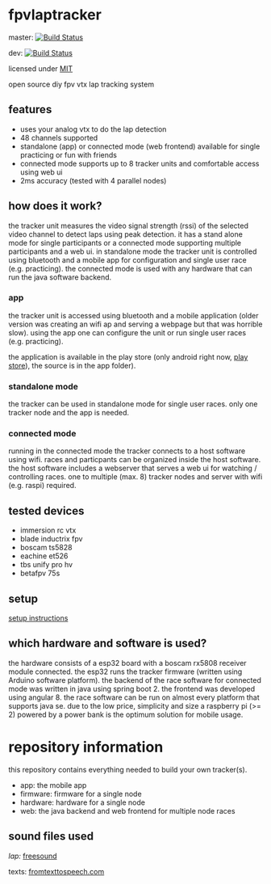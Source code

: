 # fpvlaptracker

master: [![Build Status](https://travis-ci.org/warhog/fpvlaptracker.svg?branch=master)](https://travis-ci.org/warhog/fpvlaptracker)

dev: [![Build Status](https://travis-ci.org/warhog/fpvlaptracker.svg?branch=dev)](https://travis-ci.org/warhog/fpvlaptracker)

licensed under [MIT](LICENSE.md)


open source diy fpv vtx lap tracking system


## features
- uses your analog vtx to do the lap detection
- 48 channels supported
- standalone (app) or connected mode (web frontend) available for single practicing or fun with friends
- connected mode supports up to 8 tracker units and comfortable access using web ui
- 2ms accuracy (tested with 4 parallel nodes)

## how does it work?
the tracker unit measures the video signal strength (rssi) of the selected video channel to detect laps using peak detection. it has a stand alone mode for single participants or a connected mode supporting multiple participants and a web ui. in standalone mode the tracker unit is controlled using bluetooth and a mobile app for configuration and single user race (e.g. practicing). the connected mode is used with any hardware that can run the java software backend.

### app
the tracker unit is accessed using bluetooth and a mobile application (older version was creating an wifi ap and serving a webpage but that was horrible slow). using the app one can configure the unit or run single user races (e.g. practicing).

the application is available in the play store (only android right now, [play store](https://play.google.com/store/apps/details?id=de.warhog.fpvlaptracker)), the source is in the app folder).

### standalone mode
the tracker can be used in standalone mode for single user races. only one tracker node and the app is needed.

### connected mode
running in the connected mode the tracker connects to a host software using wifi. races and particpants can be organized inside the host software. the host software includes a webserver that serves a web ui for watching / controlling races. one to multiple (max. 8) tracker nodes and server with wifi (e.g. raspi) required.

## tested devices
* immersion rc vtx
* blade inductrix fpv
* boscam ts5828
* eachine et526
* tbs unify pro hv
* betafpv 75s

## setup
[setup instructions](docs/setup.md)
    
## which hardware and software is used?
the hardware consists of a esp32 board with a boscam rx5808 receiver module connected. the esp32 runs the tracker firmware (written using Arduino software platform).
the backend of the race software for connected mode was written in java using spring boot 2. the frontend was developed using angular 8. the race software can be run on almost every platform that supports java se.
due to the low price, simplicity and size a raspberry pi (>= 2) powered by a power bank is the optimum solution for mobile usage.

# repository information
this repository contains everything needed to build your own tracker(s).

* app: the mobile app
* firmware: firmware for a single node
* hardware: hardware for a single node
* web: the java backend and web frontend for multiple node races

## sound files used
_lap:_ [freesound](https://www.freesound.org/people/StaneStane/sounds/73560/)

texts: [fromtexttospeech.com](http://www.fromtexttospeech.com/)
